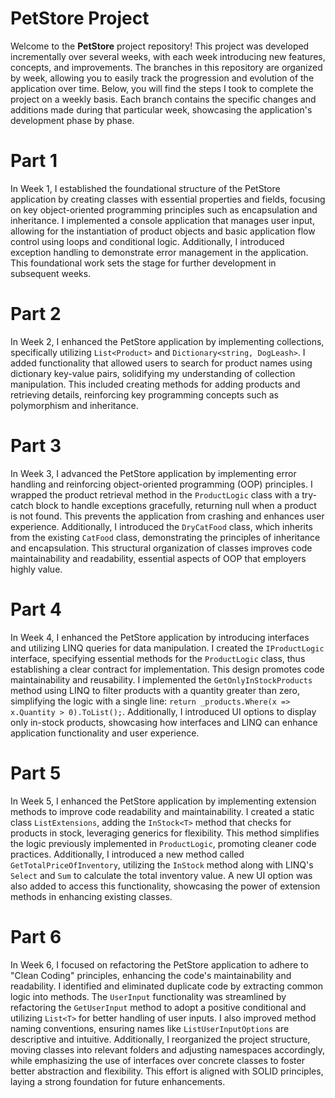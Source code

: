 # PetStore Project

Welcome to the **PetStore** project repository! This project was developed incrementally over several weeks, with each week introducing new features, concepts, and improvements. The branches in this repository are organized by week, allowing you to easily track the progression and evolution of the application over time. Below, you will find the steps I took to complete the project on a weekly basis. Each branch contains the specific changes and additions made during that particular week, showcasing the application's development phase by phase.

# Part 1

In Week 1, I established the foundational structure of the PetStore application by creating classes with essential properties and fields, focusing on key object-oriented programming principles such as encapsulation and inheritance. I implemented a console application that manages user input, allowing for the instantiation of product objects and basic application flow control using loops and conditional logic. Additionally, I introduced exception handling to demonstrate error management in the application. This foundational work sets the stage for further development in subsequent weeks.

# Part 2

In Week 2, I enhanced the PetStore application by implementing collections, specifically utilizing `List<Product>` and `Dictionary<string, DogLeash>`. I added functionality that allowed users to search for product names using dictionary key-value pairs, solidifying my understanding of collection manipulation. This included creating methods for adding products and retrieving details, reinforcing key programming concepts such as polymorphism and inheritance.

# Part 3

In Week 3, I advanced the PetStore application by implementing error handling and reinforcing object-oriented programming (OOP) principles. I wrapped the product retrieval method in the `ProductLogic` class with a try-catch block to handle exceptions gracefully, returning null when a product is not found. This prevents the application from crashing and enhances user experience. Additionally, I introduced the `DryCatFood` class, which inherits from the existing `CatFood` class, demonstrating the principles of inheritance and encapsulation. This structural organization of classes improves code maintainability and readability, essential aspects of OOP that employers highly value.

# Part 4

In Week 4, I enhanced the PetStore application by introducing interfaces and utilizing LINQ queries for data manipulation. I created the `IProductLogic` interface, specifying essential methods for the `ProductLogic` class, thus establishing a clear contract for implementation. This design promotes code maintainability and reusability. I implemented the `GetOnlyInStockProducts` method using LINQ to filter products with a quantity greater than zero, simplifying the logic with a single line: `return _products.Where(x => x.Quantity > 0).ToList();`. Additionally, I introduced UI options to display only in-stock products, showcasing how interfaces and LINQ can enhance application functionality and user experience.

# Part 5

In Week 5, I enhanced the PetStore application by implementing extension methods to improve code readability and maintainability. I created a static class `ListExtensions`, adding the `InStock<T>` method that checks for products in stock, leveraging generics for flexibility. This method simplifies the logic previously implemented in `ProductLogic`, promoting cleaner code practices. Additionally, I introduced a new method called `GetTotalPriceOfInventory`, utilizing the `InStock` method along with LINQ's `Select` and `Sum` to calculate the total inventory value. A new UI option was also added to access this functionality, showcasing the power of extension methods in enhancing existing classes.

# Part 6

In Week 6, I focused on refactoring the PetStore application to adhere to "Clean Coding" principles, enhancing the code's maintainability and readability. I identified and eliminated duplicate code by extracting common logic into methods. The `UserInput` functionality was streamlined by refactoring the `GetUserInput` method to adopt a positive conditional and utilizing `List<T>` for better handling of user inputs. I also improved method naming conventions, ensuring names like `ListUserInputOptions` are descriptive and intuitive. Additionally, I reorganized the project structure, moving classes into relevant folders and adjusting namespaces accordingly, while emphasizing the use of interfaces over concrete classes to foster better abstraction and flexibility. This effort is aligned with SOLID principles, laying a strong foundation for future enhancements.

